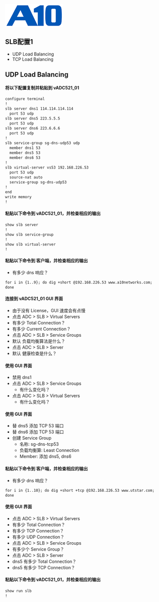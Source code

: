 ![](/Images/A10-NewLogos-Blue-NoReg-RGB-50.png)

## SLB配置1
 + UDP Load Balancing
 + TCP Load Balancing

## UDP Load Balancing
#### 将以下配置复制并粘贴到 vADC521_01
```
configure terminal
!
slb server dns1 114.114.114.114
  port 53 udp
slb server dns5 223.5.5.5
  port 53 udp
slb server dns6 223.6.6.6
  port 53 udp
!
slb service-group sg-dns-udp53 udp
  member dns1 53
  member dns5 53
  member dns6 53
!
slb virtual-server vs53 192.168.226.53
  port 53 udp
  source-nat auto
  service-group sg-dns-udp53
!
end
write memory
!
```

#### 粘贴以下命令到 vADC521_01，并检查相应的输出
```
show slb server
!
show slb service-group
!
show slb virtual-server
!
```

#### 粘贴以下命令到 客户端，并检查相应的输出
  + 有多少 dns 响应？
```
for i in {1..9}; do dig +short @192.168.226.53 www.a10networks.com; done

```

#### 连接到 vADC521_01 GUI 界面
 + 由于没有 License，GUI 速度会有点慢
 + 点击 ADC > SLB > Virtual Servers
  + 有多少 Total Connection？
  + 有多少 Current Connection？
 + 点击 ADC > SLB > Service Groups
  + 默认 负载均衡算法是什么？
 + 点击 ADC > SLB > Server
  + 默认 健康检查是什么？
 
#### 使用 GUI 界面
  + 禁用 dns1
  + 点击 ADC > SLB > Service Groups
    + 有什么变化吗？
  + 点击 ADC > SLB > Virtual Servers
    + 有什么变化吗？

#### 使用 GUI 界面
  + 替 dns5 添加 TCP 53 端口
  + 替 dns6 添加 TCP 53 端口
  + 创建 Service Group
    + 名称: sg-dns-tcp53
    + 负载均衡算: Least Connection
    + Member: 添加 dns5, dns6

#### 粘贴以下命令到 客户端，并检查相应的输出
  + 有多少 dns 响应？
```
for i in {1..10}; do dig +short +tcp @192.168.226.53 www.utstar.com; done

```

#### 使用 GUI 界面
 + 点击 ADC > SLB > Virtual Servers
  + 有多少 Total Connection？
  + 有多少 TCP Connection？
  + 有多少 UDP Connection？
 + 点击 ADC > SLB > Service Groups
  + 有多少个 Service Group？
 + 点击 ADC > SLB > Server
  + dns5 有多少 Total Connection？
  + dns5 有多少 TCP Connection？

#### 粘贴以下命令到 vADC521_01，并检查相应的输出
```
show run slb
!
```

